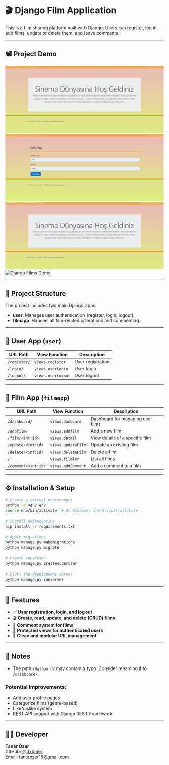 # 🎬 Django Film Application

This is a film sharing platform built with Django. Users can register, log in, add films, update or delete them, and leave comments.

---

## 📽️ Project Demo

![Django Films Demo](https://github.com/dxtaner/Blog-Movies-Django/blob/main/ProjectGifs/DjangoFilmsOne.gif)
![Django Films Demo](https://github.com/dxtaner/Blog-Movies-Django/blob/main/ProjectGifs/DjangoFilmsTwo.gif)
![Django Films Demo](https://github.com/dxtaner/Blog-Movies-Django/blob/main/ProjectGifs/DjangoFilmsThree.gif)
![Django Films Demo](https://github.com/dxtaner/Blog-Movies-Django/blob/main/ProjectGifs/DjangoFilmsFour.gif)

---

## 📁 Project Structure

The project includes two main Django apps:

- **user**: Manages user authentication (register, login, logout).
- **filmapp**: Handles all film-related operations and commenting.

---

## 🔑 User App (`user`)

| URL Path     | View Function      | Description             |
|--------------|--------------------|-------------------------|
| `/register/` | `views.register`   | User registration       |
| `/login/`    | `views.userLogin`  | User login              |
| `/logout/`   | `views.userLogout` | User logout             |

---

## 🎥 Film App (`filmapp`)

| URL Path              | View Function         | Description                        |
|-----------------------|------------------------|------------------------------------|
| `/dashboard/`         | `views.dasboard`       | Dashboard for managing user films  |
| `/addfilm/`           | `views.addfilm`        | Add a new film                     |
| `/film/<int:id>`      | `views.detail`         | View details of a specific film    |
| `/update/<int:id>`    | `views.updateFilm`     | Update an existing film            |
| `/delete/<int:id>`    | `views.deleteFilm`     | Delete a film                      |
| `/`                   | `views.filmler`        | List all films                     |
| `/comment/<int:id>`   | `views.addComment`     | Add a comment to a film            |

---

## ⚙️ Installation & Setup

```bash
# Create a virtual environment
python -m venv env
source env/bin/activate  # On Windows: env\Scripts\activate

# Install dependencies
pip install -r requirements.txt

# Apply migrations
python manage.py makemigrations
python manage.py migrate

# Create superuser
python manage.py createsuperuser

# Start the development server
python manage.py runserver
```

--- 
## 🧪 Features

- ✅ **User registration, login, and logout**
- 🎬 **Create, read, update, and delete (CRUD) films**
- 💬 **Comment system for films**
- 🔐 **Protected views for authenticated users**
- 📁 **Clean and modular URL management**

---

## 📌 Notes

- The path `/dasboard/` may contain a typo. Consider renaming it to `/dashboard/`.

### Potential Improvements:

- Add user profile pages  
- Categorize films (genre-based)  
- Like/dislike system  
- REST API support with Django REST Framework  

---

## 👨‍💻 Developer

**Taner Özer**  
GitHub: [@dxtaner](https://github.com/dxtaner)  
Email: [tanerozer16@gmail.com](mailto:tanerozer16@gmail.com)


